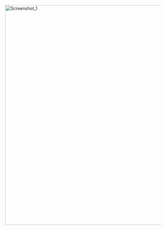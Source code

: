 <img width="709" alt="Screenshot_1" src="https://github.com/user-attachments/assets/aed027bc-c772-4327-bfa4-125ecfb39548">
